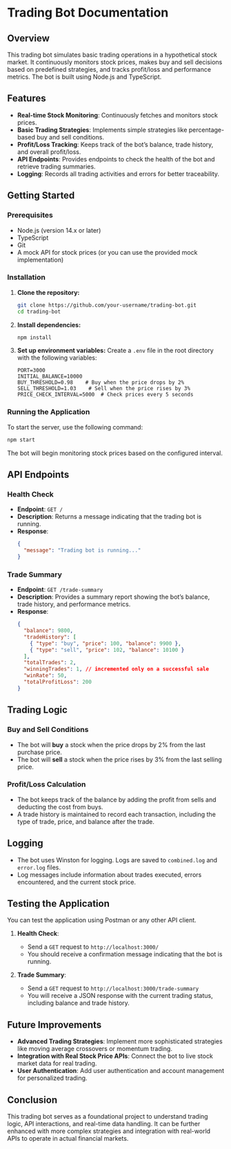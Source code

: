 
# Trading Bot Documentation

## Overview
This trading bot simulates basic trading operations in a hypothetical stock market. It continuously monitors stock prices, makes buy and sell decisions based on predefined strategies, and tracks profit/loss and performance metrics. The bot is built using Node.js and TypeScript.

## Features
- **Real-time Stock Monitoring**: Continuously fetches and monitors stock prices.
- **Basic Trading Strategies**: Implements simple strategies like percentage-based buy and sell conditions.
- **Profit/Loss Tracking**: Keeps track of the bot’s balance, trade history, and overall profit/loss.
- **API Endpoints**: Provides endpoints to check the health of the bot and retrieve trading summaries.
- **Logging**: Records all trading activities and errors for better traceability.

## Getting Started

### Prerequisites
- Node.js (version 14.x or later)
- TypeScript
- Git
- A mock API for stock prices (or you can use the provided mock implementation)

### Installation
1. **Clone the repository:**
   ```bash
   git clone https://github.com/your-username/trading-bot.git
   cd trading-bot
   ```

2. **Install dependencies:**
   ```bash
   npm install
   ```

3. **Set up environment variables:**
   Create a `.env` file in the root directory with the following variables:
   ```plaintext
   PORT=3000
   INITIAL_BALANCE=10000
   BUY_THRESHOLD=0.98    # Buy when the price drops by 2%
   SELL_THRESHOLD=1.03    # Sell when the price rises by 3%
   PRICE_CHECK_INTERVAL=5000  # Check prices every 5 seconds
   ```

### Running the Application
To start the server, use the following command:
```bash
npm start
```
The bot will begin monitoring stock prices based on the configured interval.

## API Endpoints

### Health Check
- **Endpoint**: `GET /`
- **Description**: Returns a message indicating that the trading bot is running.
- **Response**:
  ```json
  {
    "message": "Trading bot is running..."
  }
  ```

### Trade Summary
- **Endpoint**: `GET /trade-summary`
- **Description**: Provides a summary report showing the bot’s balance, trade history, and performance metrics.
- **Response**:
  ```json
  {
    "balance": 9800,
    "tradeHistory": [
      { "type": "buy", "price": 100, "balance": 9900 },
      { "type": "sell", "price": 102, "balance": 10100 }
    ],
    "totalTrades": 2,
    "winningTrades": 1, // incremented only on a successful sale
    "winRate": 50,
    "totalProfitLoss": 200
  }
  ```

## Trading Logic
### Buy and Sell Conditions
- The bot will **buy** a stock when the price drops by 2% from the last purchase price.
- The bot will **sell** a stock when the price rises by 3% from the last selling price.

### Profit/Loss Calculation
- The bot keeps track of the balance by adding the profit from sells and deducting the cost from buys.
- A trade history is maintained to record each transaction, including the type of trade, price, and balance after the trade.

## Logging
- The bot uses Winston for logging. Logs are saved to `combined.log` and `error.log` files.
- Log messages include information about trades executed, errors encountered, and the current stock price.

## Testing the Application
You can test the application using Postman or any other API client.

1. **Health Check**:
   - Send a `GET` request to `http://localhost:3000/`
   - You should receive a confirmation message indicating that the bot is running.

2. **Trade Summary**:
   - Send a `GET` request to `http://localhost:3000/trade-summary`
   - You will receive a JSON response with the current trading status, including balance and trade history.

## Future Improvements
- **Advanced Trading Strategies**: Implement more sophisticated strategies like moving average crossovers or momentum trading.
- **Integration with Real Stock Price APIs**: Connect the bot to live stock market data for real trading.
- **User Authentication**: Add user authentication and account management for personalized trading.

## Conclusion
This trading bot serves as a foundational project to understand trading logic, API interactions, and real-time data handling. It can be further enhanced with more complex strategies and integration with real-world APIs to operate in actual financial markets.
